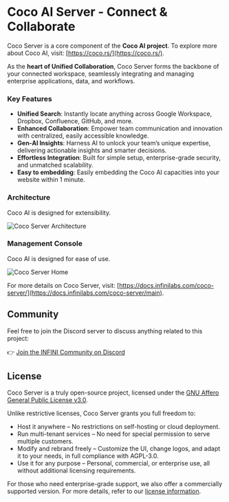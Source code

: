 # Coco AI Server - **Co**nnect & **Co**llaborate

Coco Server is a core component of the **Coco AI project**. To explore more about Coco AI, visit: [https://coco.rs/](https://coco.rs/).

As the **heart of Unified Collaboration**, Coco Server forms the backbone of your connected workspace, seamlessly integrating and managing enterprise applications, data, and workflows.

### Key Features

- **Unified Search**: Instantly locate anything across Google Workspace, Dropbox, Confluence, GitHub, and more.
- **Enhanced Collaboration**: Empower team communication and innovation with centralized, easily accessible knowledge.
- **Gen-AI Insights**: Harness AI to unlock your team’s unique expertise, delivering actionable insights and smarter decisions.
- **Effortless Integration**: Built for simple setup, enterprise-grade security, and unmatched scalability.
- **Easy to embedding**: Easily embedding the Coco AI capacities into your website within 1 minute.

### Architecture

Coco AI is designed for extensibility.

![Coco Server Architecture](https://docs.infinilabs.com/coco-server/main/img/coco-server-architecture.png)

### Management Console

Coco AI is designed for ease of use.

![Coco Server Home](https://docs.infinilabs.com/coco-server/main/img/home.png)

For more details on Coco Server, visit: [https://docs.infinilabs.com/coco-server/](https://docs.infinilabs.com/coco-server/main).

## Community

Feel free to join the Discord server to discuss anything related to this project:

👉 [Join the INFINI Community on Discord](https://discord.gg/4tKTMkkvVX)

## License

Coco Server is a truly open-source project, licensed under the [GNU Affero General Public License v3.0](https://opensource.org/licenses/AGPL-3.0).

Unlike restrictive licenses, Coco Server grants you full freedom to:
- Host it anywhere – No restrictions on self-hosting or cloud deployment.
- Run multi-tenant services – No need for special permission to serve multiple customers.
- Modify and rebrand freely – Customize the UI, change logos, and adapt it to your needs, in full compliance with AGPL-3.0.
- Use it for any purpose – Personal, commercial, or enterprise use, all without additional licensing requirements.

For those who need enterprise-grade support, we also offer a commercially supported version.
For more details, refer to our [license information](./LICENSE).
